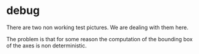 # debug

There are two non working test pictures. We are dealing with them here.

The problem is that for some reason the computation of the bounding box of the axes
is non deterministic.

